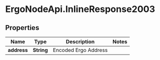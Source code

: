 # ErgoNodeApi.InlineResponse2003

## Properties

Name | Type | Description | Notes
------------ | ------------- | ------------- | -------------
**address** | **String** | Encoded Ergo Address | 


